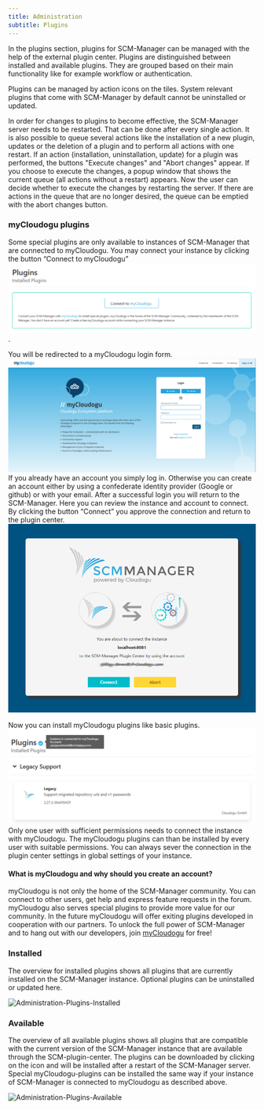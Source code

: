 ```yaml
---
title: Administration
subtitle: Plugins
---
```

In the plugins section, plugins for SCM-Manager can be managed with the help of the external plugin center. Plugins are distinguished between installed and available plugins. They are grouped based on their main functionality like for example workflow or authentication.

Plugins can be managed by action icons on the tiles. System relevant plugins that come with SCM-Manager by default cannot be uninstalled or updated.

In order for changes to plugins to become effective, the SCM-Manager server needs to be restarted. That can be done after every single action. It is also possible to queue several actions like the installation of a new plugin, updates or the deletion of a plugin and to perform all actions with one restart. If an action (installation, uninstallation, update) for a plugin was performed, the buttons "Execute changes" and "Abort changes"  appear. If you choose to execute  the changes, a popup window that shows the current queue (all actions without a restart) appears. Now the user can decide whether to execute the changes by restarting the server. If there are actions in the queue that are no longer desired, the queue can be emptied with the abort changes button.

### myCloudogu plugins
Some special plugins are only available to instances of SCM-Manager that are connected to myCloudogu. You may connect your instance by clicking the button “Connect to myCloudogu” ![Plugin-center not connected](assets/administration-plugin-center-not-connected.png). 

You will be redirected to a myCloudogu login form. ![myCloudogu-Login-Form](assets/myCloudogu-Login.png) If you already have an account you simply log in. Otherwise you can create an account either by using a confederate identity provider (Google or github) 
or with your email.
After a successful login you will return to the SCM-Manager. Here you can review the instance and account to connect. By clicking the button “Connect” you approve the connection and return to the plugin center. ![Confirmation of connection](assets/administration-myC-confirmation.png)

Now you can install myCloudogu plugins like basic plugins.
![Plugin-center connected with myCloudogu](assets/administration-plugin-center-connected.png)
Only one user with sufficient permissions needs to connect the instance with myCloudogu. The myCloudogu plugins can than be installed by every user with suitable permissions.
You can always sever the connection in the plugin center settings in global settings of your instance.

#### What is myCloudogu and why should you create an account?
myCloudogu is not only the home of the SCM-Manager community. You can connect to other users, get help and express feature requests in the forum. 
myCloudogu also serves special plugins to provide more value for our community. In the future myCloudogu will offer exiting plugins developed in cooperation with our partners.
To unlock the full power of SCM-Manager and to hang out with our developers, join [myCloudogu](https://my.cloudogu.com/) for free! 

### Installed
The overview for installed plugins shows all plugins that are currently installed on the SCM-Manager instance. Optional plugins can be uninstalled or updated here.

![Administration-Plugins-Installed](assets/administration-plugins-installed.png)

### Available
The overview of all available plugins shows all plugins that are compatible with the current version of the SCM-Manager instance that are available through the SCM-plugin-center. The plugins can be downloaded by clicking on the icon and will be installed after a restart of the SCM-Manager server.
Special myCloudogu-plugins can be installed the same way if your instance of SCM-Manager is connected to myCloudogu as described above.

![Administration-Plugins-Available](assets/administration-plugins-available.png)
